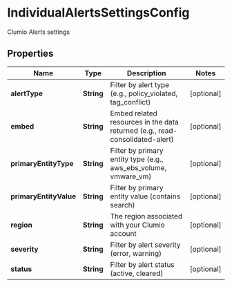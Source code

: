 

# IndividualAlertsSettingsConfig

Clumio Alerts settings

## Properties

| Name | Type | Description | Notes |
|------------ | ------------- | ------------- | -------------|
|**alertType** | **String** | Filter by alert type (e.g., policy_violated, tag_conflict) |  [optional] |
|**embed** | **String** | Embed related resources in the data returned (e.g., read-consolidated-alert) |  [optional] |
|**primaryEntityType** | **String** | Filter by primary entity type (e.g., aws_ebs_volume, vmware_vm) |  [optional] |
|**primaryEntityValue** | **String** | Filter by primary entity value (contains search) |  [optional] |
|**region** | **String** | The region associated with your Clumio account |  [optional] |
|**severity** | **String** | Filter by alert severity (error, warning) |  [optional] |
|**status** | **String** | Filter by alert status (active, cleared) |  [optional] |




